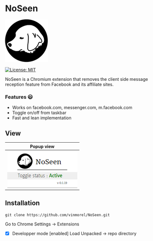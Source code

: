 # NoSeen
![](/assets/icon_140.png) 

[![License: MIT](https://img.shields.io/badge/License-MIT-blue.svg)](https://opensource.org/licenses/MIT)

NoSeen is a Chromium extension that removes the client side message reception feature from Facebook and its affiliate sites.  

### Features  :smiley:
- Works on facebook.com, messenger.com, m.facebook.com
- Toggle on/off from taskbar 
- Fast and lean implementation

## View
Popup view | 
------------- | 
![](/assets/popup.png)  | 


## Installation
`git clone https://github.com/vinmorel/NoSeen.git`

Go to Chrome Settings -> Extensions
- [x] Developper mode [enabled]
Load Unpacked -> repo directory  
